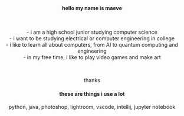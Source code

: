 <div align="center">
  <b> hello my name is maeve </b>
  <br />
  <br />
  <br />
<p> 
- i am a high school junior studying computer science
  <br />
- i want to be studying electrical or computer engineering in college
  <br />
- i like to learn all about computers, from AI to quantum computing and engineering
  <br />
- in my free time, i like to play video games and make art 
  <br />
</p>
<br />
<p>thanks </p>
</div>

<div align = "center">
<h4> these are things i use a lot</h4>

<p>python, java, photoshop, lightroom, vscode, intellij, jupyter notebook </p>
